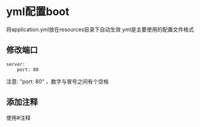 # yml配置boot

将application.yml放在resources目录下自动生效
yml是主要使用的配置文件格式

## 修改端口

```
server:
    port: 80
```
注意: "port: 80" ，数字与冒号之间有个空格

## 添加注释

使用#注释